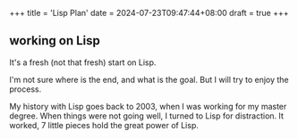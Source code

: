 +++
title = 'Lisp Plan'
date = 2024-07-23T09:47:44+08:00
draft = true
+++


## working on Lisp

It's a fresh (not that fresh) start on Lisp.

I'm not sure where is the end, and what is the goal. But I will try to enjoy the process.

My history with Lisp goes back to 2003, when I was working for my master degree. 
When things were not going well, I turned to Lisp for distraction.
It worked, 7 little pieces hold the great power of Lisp.